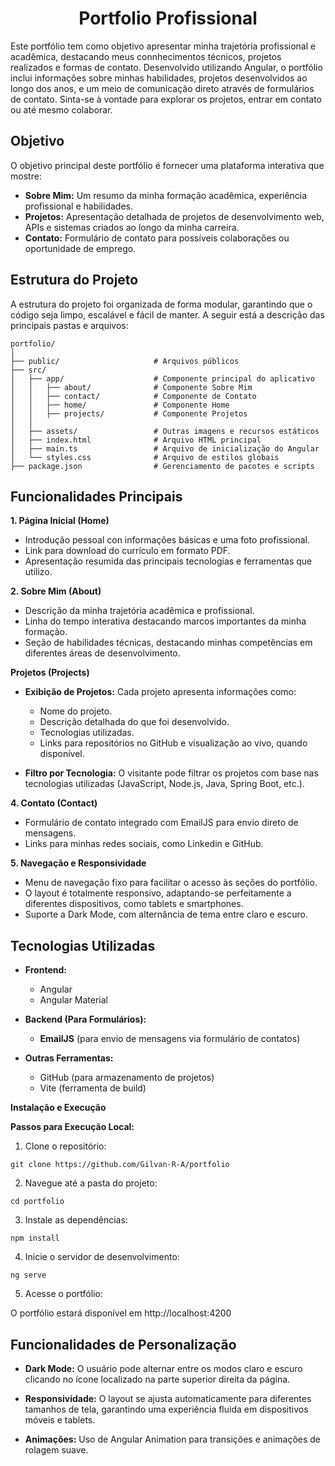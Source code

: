 <h1 align="center">
    Portfolio Profissional
</h1>

Este portfólio tem como objetivo apresentar minha trajetória profissional e acadêmica, destacando meus connhecimentos técnicos, projetos realizados e formas de contato. Desenvolvido utilizando Angular, o portfólio inclui informações sobre minhas habilidades, projetos desenvolvidos ao longo dos anos, e um meio de comunicação direto através de formulários de contato. Sinta-se à vontade para explorar os projetos, entrar em contato ou até mesmo colaborar.   


## Objetivo   

O objetivo principal deste portfólio é fornecer uma plataforma interativa que mostre:   

- **Sobre Mim:** Um resumo da minha formação acadêmica, experiência profissional e habilidades.   
- **Projetos:** Apresentação detalhada de projetos de desenvolvimento web, APIs e sistemas criados ao longo da minha carreira.   
- **Contato:** Formulário de contato para possíveis colaborações ou oportunidade de emprego.   


## Estrutura do Projeto   

A estrutura do projeto foi organizada de forma modular, garantindo que o código seja limpo, escalável e fácil de manter. A seguir está a descrição das principais pastas e arquivos:   


```   
portfolio/
│
├── public/                     # Arquivos públicos
├── src/
│   ├── app/                    # Componente principal do aplicativo
│   │   ├── about/              # Componente Sobre Mim
│   │   ├── contact/            # Componente de Contato
│   │   ├── home/               # Componente Home
│   │   ├── projects/           # Componente Projetos
│   │   
│   ├── assets/                 # Outras imagens e recursos estáticos
│   ├── index.html              # Arquivo HTML principal
│   ├── main.ts                 # Arquivo de inicialização do Angular
│   └── styles.css              # Arquivo de estilos globais
├── package.json                # Gerenciamento de pacotes e scripts

```   

## Funcionalidades Principais   

**1. Página Inicial (Home)**   

- Introdução pessoal con informações básicas e uma foto profissional.   
- Link para download do currículo em formato PDF.
- Apresentação resumida das principais tecnologias e ferramentas que utilizo.   

**2. Sobre Mim (About)**   

- Descrição da minha trajetória acadêmica e profissional.   
- Linha do tempo interativa destacando marcos importantes da minha formação.   
- Seção de habilidades técnicas, destacando minhas competências em diferentes áreas de desenvolvimento.   

**Projetos (Projects)**   

- **Exibição de Projetos:** Cada projeto apresenta informações como:   

   - Nome do projeto.
   - Descrição detalhada do que foi desenvolvido.   
   - Tecnologias utilizadas.   
   - Links para repositórios no GitHub e visualização ao vivo, quando disponível.   

- **Filtro por Tecnologia:** O visitante pode filtrar os projetos com base nas tecnologias utilizadas (JavaScript, Node.js, Java, Spring Boot, etc.).   

**4. Contato (Contact)**   

- Formulário de contato integrado com EmailJS para envio direto de mensagens.   
- Links para minhas redes sociais, como Linkedin e GitHub.   

**5. Navegação e Responsividade**   

- Menu de navegação fixo para facilitar o acesso às seções do portfólio.   
- O layout é totalmente responsivo, adaptando-se perfeitamente a diferentes dispositivos, como tablets e smartphones.   
- Suporte a Dark Mode, com alternância de tema entre claro e escuro.   


## Tecnologias Utilizadas   

- **Frontend:**   

   - Angular   
   - Angular Material   

- **Backend (Para Formulários):**   

   - **EmailJS** (para envio de mensagens via formulário de contatos)   

- **Outras Ferramentas:**   

   - GitHub (para armazenamento de projetos)
   - Vite (ferramenta de build)   

**Instalação e Execução**   

**Passos para Execução Local:**   

1. Clone o repositório:   

```   
git clone https://github.com/Gilvan-R-A/portfolio
```  

2. Navegue até a pasta do projeto:   

```   
cd portfolio   
```   

3. Instale as dependências:   

```   
npm install
```   

4. Inicie o servidor de desenvolvimento:   

```   
ng serve
```   

5. Acesse o portfólio:   

O portfólio estará disponível em http://localhost:4200


## Funcionalidades de Personalização   

- **Dark Mode:** O usuário pode alternar entre os modos claro e escuro clicando no ícone localizado na parte superior direita da página.   

- **Responsividade:** O layout se ajusta automaticamente para diferentes tamanhos de tela, garantindo uma experiência fluida em dispositivos móveis e tablets.   

- **Animações:** Uso de Angular Animation para transições e animações de rolagem suave.

